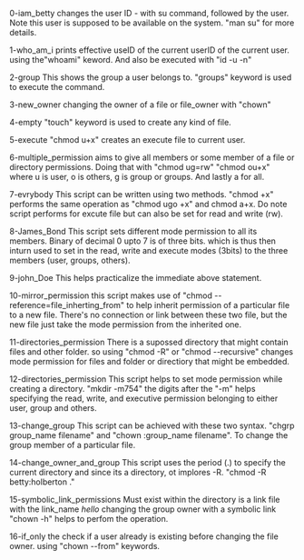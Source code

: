 0-iam_betty changes the user ID - with su command, followed by the user. Note this user is supposed to be available on the system. "man su" for more details.

1-who_am_i prints effective useID of the current userID of the current user. using the"whoami" keword. And also be executed with "id -u -n"

2-group This shows the group a user belongs to. "groups" keyword is used to execute the command.
 
3-new_owner changing the owner of a file or file_owner with "chown"

4-empty "touch" keyword is used to create any kind of file.

5-execute "chmod u+x" creates an execute file to current user.

6-multiple_permission aims to give all members or some member of a file or directory permissions. Doing that with "chmod ug=rw" "chmod ou+x" where u is user, o is others, g is group or groups. And lastly a for all.

7-evrybody This script can be written using two methods. "chmod +x" performs the same operation as "chmod ugo +x" and chmod a+x. Do note script performs for excute file but can also be set for read and write (rw).

8-James_Bond This script sets different mode permission to all its members. Binary of decimal 0 upto 7 is of three bits. which is thus then inturn used to set in the read, write and execute modes (3bits) to the three members (user, groups, others).

9-john_Doe This helps practicalize the immediate above statement.

10-mirror_permission this script makes use of "chmod --reference=file_inherting_from" to help inherit permission of a particular file to a new file. There's no connection or link between these two file, but the new file just take the mode permission from the inherited one.

11-directories_permission There is a supossed directory that might contain files and other folder. so using "chmod -R" or "chmod --recursive" changes mode permission for files and folder or directiory that might be embedded.

12-directories_permission This script helps to set mode permission while creating a directory. "mkdir -m754" the digits after the "-m" helps specifying the read, write, and executive permission belonging to either user, group and others.

13-change_group This script can be achieved with these two syntax. "chgrp group_name filename" and "chown :group_name filename". To change the group member of a particular file.

14-change_owner_and_group This script uses the period (.) to specify the current directory and since its a directory, ot implores -R. "chmod -R betty:holberton ."

15-symbolic_link_permissions Must exist within the directory is a link file with the link_name _hello_ changing the group owner with a symbolic link "chown -h" helps to perfom the operation.

16-if_only the check if a user already is existing before changing the file owner. using "chown --from" keywords.
